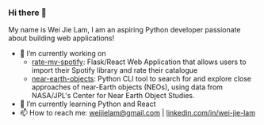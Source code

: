 ### Hi there 👋
My name is Wei Jie Lam, I am an aspiring Python developer passionate about building web applications!

- 🔭 I’m currently working on
  - [rate-my-spotify](https://github.com/weijielam/rate-my-spotify): Flask/React Web Application that allows users to import their Spotify library and rate their catalogue
  - [near-earth-objects](https://github.com/weijielam/near-earth-objects): Python CLI tool to search for and explore close approaches of near-Earth objects (NEOs), using data from NASA/JPL's Center for Near Earth Object Studies. 
- 🌱 I’m currently learning Python and React
- 📫 How to reach me: [weijielam@gmail.com](mailto:weijielam@gmail.com) | [linkedin.com/in/wei-jie-lam](https://www.linkedin.com/in/wei-jie-lam)

<!--
**weijielam/weijielam** is a ✨ _special_ ✨ repository because its `README.md` (this file) appears on your GitHub profile.

Here are some ideas to get you started:

- 🔭 I’m currently working on ...
- 🌱 I’m currently learning ...
- 👯 I’m looking to collaborate on ...
- 🤔 I’m looking for help with ...
- 💬 Ask me about ...
- 📫 How to reach me: ...
- 😄 Pronouns: ...
- ⚡ Fun fact: ...
-->
